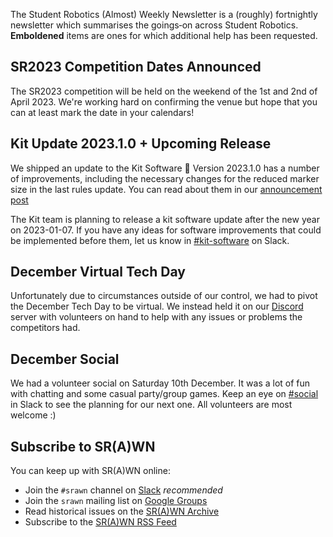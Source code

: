The Student Robotics (Almost) Weekly Newsletter is a (roughly) fortnightly newsletter which summarises the goings‐on across Student Robotics. **Emboldened** items are ones for which additional help has been requested.

## SR2023 Competition Dates Announced

The SR2023 competition will be held on the weekend of the 1st and 2nd of April 2023. We're working hard on confirming the venue but hope that you can at least mark the date in your calendars!

## Kit Update 2023.1.0 + Upcoming Release

We shipped an update to the Kit Software 🎉 Version 2023.1.0 has a number of improvements, including the necessary changes for the reduced marker size in the last rules update. You can read about them in our [announcement post](https://studentrobotics.org/blog/2022-12-01-kit-os-2023.1.0/)

The Kit team is planning to release a kit software update after the new year on 2023-01-07. If you have any ideas for software improvements that could be implemented before them, let us know in [#kit-software](https://studentrobotics.slack.com/archives/C012NKR0N5C) on Slack.

## December Virtual Tech Day

Unfortunately due to circumstances outside of our control, we had to pivot the December Tech Day to be virtual. We instead held it on our [Discord](https://studentrobotics.org/docs/team_admin/discord) server with volunteers on hand to help with any issues or problems the competitors had.

## December Social

We had a volunteer social on Saturday 10th December. It was a lot of fun with chatting and some casual party/group games. Keep an eye on [#social](https://studentrobotics.slack.com/archives/CF94T25GU) in Slack to see the planning for our next one. All volunteers are most welcome :)

## Subscribe to SR(A)WN

You can keep up with SR(A)WN online:

- Join the `#srawn` channel on [Slack](https://app.slack.com/client/T0EEPF1LH/C01GBT8NMSN) _recommended_
- Join the `srawn` mailing list on [Google Groups](https://groups.google.com/g/srawn)
- Read historical issues on the [SR(A)WN Archive](https://studentrobotics.org/srawn)
- Subscribe to the [SR(A)WN RSS Feed](https://studentrobotics.org/srawn/rss.xml)
